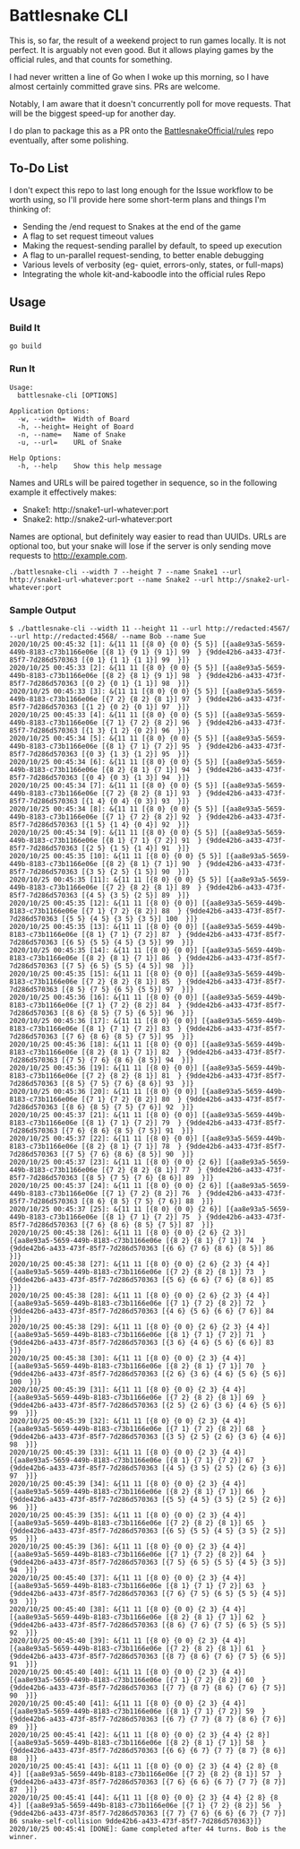 # Battlesnake CLI

This is, so far, the result of a weekend project to run games locally. It 
is not perfect. It is arguably not even good. But it allows playing games by 
the official rules, and that counts for something.

I had never written a line of Go when I woke up this morning, so I have almost 
certainly committed grave sins. PRs are welcome.

Notably, I am aware that it doesn't concurrently poll for move requests. That
will be the biggest speed-up for another day.

I do plan to package this as a PR onto the [BattlesnakeOfficial/rules](https://github.com/BattlesnakeOfficial/rules) 
repo eventually, after some polishing.

## To-Do List

I don't expect this repo to last long enough for the Issue workflow to be worth
using, so I'll provide here some short-term plans and things I'm thinking of:

* Sending the /end request to Snakes at the end of the game
* A flag to set request timeout values
* Making the request-sending parallel by default, to speed up execution
* A flag to un-parallel request-sending, to better enable debugging
* Various levels of verbosity (eg- quiet, errors-only, states, or full-maps)
* Integrating the whole kit-and-kaboodle into the official rules Repo

## Usage

### Build It
```
go build
```

### Run It
```
Usage:
  battlesnake-cli [OPTIONS]

Application Options:
  -w, --width=  Width of Board
  -h, --height= Height of Board
  -n, --name=   Name of Snake
  -u, --url=    URL of Snake

Help Options:
  -h, --help    Show this help message
```

Names and URLs will be paired together in sequence, so in the following example
it effectively makes:

* Snake1: http://snake1-url-whatever:port
* Snake2: http://snake2-url-whatever:port

Names are optional, but definitely way easier to read than UUIDs. URLs are
optional too, but your snake will lose if the server is only sending move
requests to http://example.com.


```
./battlesnake-cli --width 7 --height 7 --name Snake1 --url http://snake1-url-whatever:port --name Snake2 --url http://snake2-url-whatever:port
```

### Sample Output
```
$ ./battlesnake-cli --width 11 --height 11 --url http://redacted:4567/ --url http://redacted:4568/ --name Bob --name Sue
2020/10/25 00:45:32 [1]: &{11 11 [{8 0} {0 0} {5 5}] [{aa8e93a5-5659-449b-8183-c73b1166e06e [{8 1} {9 1} {9 1}] 99  } {9dde42b6-a433-473f-85f7-7d286d570363 [{0 1} {1 1} {1 1}] 99  }]}
2020/10/25 00:45:33 [2]: &{11 11 [{8 0} {0 0} {5 5}] [{aa8e93a5-5659-449b-8183-c73b1166e06e [{8 2} {8 1} {9 1}] 98  } {9dde42b6-a433-473f-85f7-7d286d570363 [{0 2} {0 1} {1 1}] 98  }]}
2020/10/25 00:45:33 [3]: &{11 11 [{8 0} {0 0} {5 5}] [{aa8e93a5-5659-449b-8183-c73b1166e06e [{7 2} {8 2} {8 1}] 97  } {9dde42b6-a433-473f-85f7-7d286d570363 [{1 2} {0 2} {0 1}] 97  }]}
2020/10/25 00:45:33 [4]: &{11 11 [{8 0} {0 0} {5 5}] [{aa8e93a5-5659-449b-8183-c73b1166e06e [{7 1} {7 2} {8 2}] 96  } {9dde42b6-a433-473f-85f7-7d286d570363 [{1 3} {1 2} {0 2}] 96  }]}
2020/10/25 00:45:34 [5]: &{11 11 [{8 0} {0 0} {5 5}] [{aa8e93a5-5659-449b-8183-c73b1166e06e [{8 1} {7 1} {7 2}] 95  } {9dde42b6-a433-473f-85f7-7d286d570363 [{0 3} {1 3} {1 2}] 95  }]}
2020/10/25 00:45:34 [6]: &{11 11 [{8 0} {0 0} {5 5}] [{aa8e93a5-5659-449b-8183-c73b1166e06e [{8 2} {8 1} {7 1}] 94  } {9dde42b6-a433-473f-85f7-7d286d570363 [{0 4} {0 3} {1 3}] 94  }]}
2020/10/25 00:45:34 [7]: &{11 11 [{8 0} {0 0} {5 5}] [{aa8e93a5-5659-449b-8183-c73b1166e06e [{7 2} {8 2} {8 1}] 93  } {9dde42b6-a433-473f-85f7-7d286d570363 [{1 4} {0 4} {0 3}] 93  }]}
2020/10/25 00:45:34 [8]: &{11 11 [{8 0} {0 0} {5 5}] [{aa8e93a5-5659-449b-8183-c73b1166e06e [{7 1} {7 2} {8 2}] 92  } {9dde42b6-a433-473f-85f7-7d286d570363 [{1 5} {1 4} {0 4}] 92  }]}
2020/10/25 00:45:34 [9]: &{11 11 [{8 0} {0 0} {5 5}] [{aa8e93a5-5659-449b-8183-c73b1166e06e [{8 1} {7 1} {7 2}] 91  } {9dde42b6-a433-473f-85f7-7d286d570363 [{2 5} {1 5} {1 4}] 91  }]}
2020/10/25 00:45:35 [10]: &{11 11 [{8 0} {0 0} {5 5}] [{aa8e93a5-5659-449b-8183-c73b1166e06e [{8 2} {8 1} {7 1}] 90  } {9dde42b6-a433-473f-85f7-7d286d570363 [{3 5} {2 5} {1 5}] 90  }]}
2020/10/25 00:45:35 [11]: &{11 11 [{8 0} {0 0} {5 5}] [{aa8e93a5-5659-449b-8183-c73b1166e06e [{7 2} {8 2} {8 1}] 89  } {9dde42b6-a433-473f-85f7-7d286d570363 [{4 5} {3 5} {2 5}] 89  }]}
2020/10/25 00:45:35 [12]: &{11 11 [{8 0} {0 0}] [{aa8e93a5-5659-449b-8183-c73b1166e06e [{7 1} {7 2} {8 2}] 88  } {9dde42b6-a433-473f-85f7-7d286d570363 [{5 5} {4 5} {3 5} {3 5}] 100  }]}
2020/10/25 00:45:35 [13]: &{11 11 [{8 0} {0 0}] [{aa8e93a5-5659-449b-8183-c73b1166e06e [{8 1} {7 1} {7 2}] 87  } {9dde42b6-a433-473f-85f7-7d286d570363 [{6 5} {5 5} {4 5} {3 5}] 99  }]}
2020/10/25 00:45:35 [14]: &{11 11 [{8 0} {0 0}] [{aa8e93a5-5659-449b-8183-c73b1166e06e [{8 2} {8 1} {7 1}] 86  } {9dde42b6-a433-473f-85f7-7d286d570363 [{7 5} {6 5} {5 5} {4 5}] 98  }]}
2020/10/25 00:45:35 [15]: &{11 11 [{8 0} {0 0}] [{aa8e93a5-5659-449b-8183-c73b1166e06e [{7 2} {8 2} {8 1}] 85  } {9dde42b6-a433-473f-85f7-7d286d570363 [{8 5} {7 5} {6 5} {5 5}] 97  }]}
2020/10/25 00:45:36 [16]: &{11 11 [{8 0} {0 0}] [{aa8e93a5-5659-449b-8183-c73b1166e06e [{7 1} {7 2} {8 2}] 84  } {9dde42b6-a433-473f-85f7-7d286d570363 [{8 6} {8 5} {7 5} {6 5}] 96  }]}
2020/10/25 00:45:36 [17]: &{11 11 [{8 0} {0 0}] [{aa8e93a5-5659-449b-8183-c73b1166e06e [{8 1} {7 1} {7 2}] 83  } {9dde42b6-a433-473f-85f7-7d286d570363 [{7 6} {8 6} {8 5} {7 5}] 95  }]}
2020/10/25 00:45:36 [18]: &{11 11 [{8 0} {0 0}] [{aa8e93a5-5659-449b-8183-c73b1166e06e [{8 2} {8 1} {7 1}] 82  } {9dde42b6-a433-473f-85f7-7d286d570363 [{7 5} {7 6} {8 6} {8 5}] 94  }]}
2020/10/25 00:45:36 [19]: &{11 11 [{8 0} {0 0}] [{aa8e93a5-5659-449b-8183-c73b1166e06e [{7 2} {8 2} {8 1}] 81  } {9dde42b6-a433-473f-85f7-7d286d570363 [{8 5} {7 5} {7 6} {8 6}] 93  }]}
2020/10/25 00:45:36 [20]: &{11 11 [{8 0} {0 0}] [{aa8e93a5-5659-449b-8183-c73b1166e06e [{7 1} {7 2} {8 2}] 80  } {9dde42b6-a433-473f-85f7-7d286d570363 [{8 6} {8 5} {7 5} {7 6}] 92  }]}
2020/10/25 00:45:37 [21]: &{11 11 [{8 0} {0 0}] [{aa8e93a5-5659-449b-8183-c73b1166e06e [{8 1} {7 1} {7 2}] 79  } {9dde42b6-a433-473f-85f7-7d286d570363 [{7 6} {8 6} {8 5} {7 5}] 91  }]}
2020/10/25 00:45:37 [22]: &{11 11 [{8 0} {0 0}] [{aa8e93a5-5659-449b-8183-c73b1166e06e [{8 2} {8 1} {7 1}] 78  } {9dde42b6-a433-473f-85f7-7d286d570363 [{7 5} {7 6} {8 6} {8 5}] 90  }]}
2020/10/25 00:45:37 [23]: &{11 11 [{8 0} {0 0} {2 6}] [{aa8e93a5-5659-449b-8183-c73b1166e06e [{7 2} {8 2} {8 1}] 77  } {9dde42b6-a433-473f-85f7-7d286d570363 [{8 5} {7 5} {7 6} {8 6}] 89  }]}
2020/10/25 00:45:37 [24]: &{11 11 [{8 0} {0 0} {2 6}] [{aa8e93a5-5659-449b-8183-c73b1166e06e [{7 1} {7 2} {8 2}] 76  } {9dde42b6-a433-473f-85f7-7d286d570363 [{8 6} {8 5} {7 5} {7 6}] 88  }]}
2020/10/25 00:45:37 [25]: &{11 11 [{8 0} {0 0} {2 6}] [{aa8e93a5-5659-449b-8183-c73b1166e06e [{8 1} {7 1} {7 2}] 75  } {9dde42b6-a433-473f-85f7-7d286d570363 [{7 6} {8 6} {8 5} {7 5}] 87  }]}
2020/10/25 00:45:38 [26]: &{11 11 [{8 0} {0 0} {2 6} {2 3}] [{aa8e93a5-5659-449b-8183-c73b1166e06e [{8 2} {8 1} {7 1}] 74  } {9dde42b6-a433-473f-85f7-7d286d570363 [{6 6} {7 6} {8 6} {8 5}] 86  }]}
2020/10/25 00:45:38 [27]: &{11 11 [{8 0} {0 0} {2 6} {2 3} {4 4}] [{aa8e93a5-5659-449b-8183-c73b1166e06e [{7 2} {8 2} {8 1}] 73  } {9dde42b6-a433-473f-85f7-7d286d570363 [{5 6} {6 6} {7 6} {8 6}] 85  }]}
2020/10/25 00:45:38 [28]: &{11 11 [{8 0} {0 0} {2 6} {2 3} {4 4}] [{aa8e93a5-5659-449b-8183-c73b1166e06e [{7 1} {7 2} {8 2}] 72  } {9dde42b6-a433-473f-85f7-7d286d570363 [{4 6} {5 6} {6 6} {7 6}] 84  }]}
2020/10/25 00:45:38 [29]: &{11 11 [{8 0} {0 0} {2 6} {2 3} {4 4}] [{aa8e93a5-5659-449b-8183-c73b1166e06e [{8 1} {7 1} {7 2}] 71  } {9dde42b6-a433-473f-85f7-7d286d570363 [{3 6} {4 6} {5 6} {6 6}] 83  }]}
2020/10/25 00:45:38 [30]: &{11 11 [{8 0} {0 0} {2 3} {4 4}] [{aa8e93a5-5659-449b-8183-c73b1166e06e [{8 2} {8 1} {7 1}] 70  } {9dde42b6-a433-473f-85f7-7d286d570363 [{2 6} {3 6} {4 6} {5 6} {5 6}] 100  }]}
2020/10/25 00:45:39 [31]: &{11 11 [{8 0} {0 0} {2 3} {4 4}] [{aa8e93a5-5659-449b-8183-c73b1166e06e [{7 2} {8 2} {8 1}] 69  } {9dde42b6-a433-473f-85f7-7d286d570363 [{2 5} {2 6} {3 6} {4 6} {5 6}] 99  }]}
2020/10/25 00:45:39 [32]: &{11 11 [{8 0} {0 0} {2 3} {4 4}] [{aa8e93a5-5659-449b-8183-c73b1166e06e [{7 1} {7 2} {8 2}] 68  } {9dde42b6-a433-473f-85f7-7d286d570363 [{3 5} {2 5} {2 6} {3 6} {4 6}] 98  }]}
2020/10/25 00:45:39 [33]: &{11 11 [{8 0} {0 0} {2 3} {4 4}] [{aa8e93a5-5659-449b-8183-c73b1166e06e [{8 1} {7 1} {7 2}] 67  } {9dde42b6-a433-473f-85f7-7d286d570363 [{4 5} {3 5} {2 5} {2 6} {3 6}] 97  }]}
2020/10/25 00:45:39 [34]: &{11 11 [{8 0} {0 0} {2 3} {4 4}] [{aa8e93a5-5659-449b-8183-c73b1166e06e [{8 2} {8 1} {7 1}] 66  } {9dde42b6-a433-473f-85f7-7d286d570363 [{5 5} {4 5} {3 5} {2 5} {2 6}] 96  }]}
2020/10/25 00:45:39 [35]: &{11 11 [{8 0} {0 0} {2 3} {4 4}] [{aa8e93a5-5659-449b-8183-c73b1166e06e [{7 2} {8 2} {8 1}] 65  } {9dde42b6-a433-473f-85f7-7d286d570363 [{6 5} {5 5} {4 5} {3 5} {2 5}] 95  }]}
2020/10/25 00:45:39 [36]: &{11 11 [{8 0} {0 0} {2 3} {4 4}] [{aa8e93a5-5659-449b-8183-c73b1166e06e [{7 1} {7 2} {8 2}] 64  } {9dde42b6-a433-473f-85f7-7d286d570363 [{7 5} {6 5} {5 5} {4 5} {3 5}] 94  }]}
2020/10/25 00:45:40 [37]: &{11 11 [{8 0} {0 0} {2 3} {4 4}] [{aa8e93a5-5659-449b-8183-c73b1166e06e [{8 1} {7 1} {7 2}] 63  } {9dde42b6-a433-473f-85f7-7d286d570363 [{7 6} {7 5} {6 5} {5 5} {4 5}] 93  }]}
2020/10/25 00:45:40 [38]: &{11 11 [{8 0} {0 0} {2 3} {4 4}] [{aa8e93a5-5659-449b-8183-c73b1166e06e [{8 2} {8 1} {7 1}] 62  } {9dde42b6-a433-473f-85f7-7d286d570363 [{8 6} {7 6} {7 5} {6 5} {5 5}] 92  }]}
2020/10/25 00:45:40 [39]: &{11 11 [{8 0} {0 0} {2 3} {4 4}] [{aa8e93a5-5659-449b-8183-c73b1166e06e [{7 2} {8 2} {8 1}] 61  } {9dde42b6-a433-473f-85f7-7d286d570363 [{8 7} {8 6} {7 6} {7 5} {6 5}] 91  }]}
2020/10/25 00:45:40 [40]: &{11 11 [{8 0} {0 0} {2 3} {4 4}] [{aa8e93a5-5659-449b-8183-c73b1166e06e [{7 1} {7 2} {8 2}] 60  } {9dde42b6-a433-473f-85f7-7d286d570363 [{7 7} {8 7} {8 6} {7 6} {7 5}] 90  }]}
2020/10/25 00:45:40 [41]: &{11 11 [{8 0} {0 0} {2 3} {4 4}] [{aa8e93a5-5659-449b-8183-c73b1166e06e [{8 1} {7 1} {7 2}] 59  } {9dde42b6-a433-473f-85f7-7d286d570363 [{6 7} {7 7} {8 7} {8 6} {7 6}] 89  }]}
2020/10/25 00:45:41 [42]: &{11 11 [{8 0} {0 0} {2 3} {4 4} {2 8}] [{aa8e93a5-5659-449b-8183-c73b1166e06e [{8 2} {8 1} {7 1}] 58  } {9dde42b6-a433-473f-85f7-7d286d570363 [{6 6} {6 7} {7 7} {8 7} {8 6}] 88  }]}
2020/10/25 00:45:41 [43]: &{11 11 [{8 0} {0 0} {2 3} {4 4} {2 8} {8 4}] [{aa8e93a5-5659-449b-8183-c73b1166e06e [{7 2} {8 2} {8 1}] 57  } {9dde42b6-a433-473f-85f7-7d286d570363 [{7 6} {6 6} {6 7} {7 7} {8 7}] 87  }]}
2020/10/25 00:45:41 [44]: &{11 11 [{8 0} {0 0} {2 3} {4 4} {2 8} {8 4}] [{aa8e93a5-5659-449b-8183-c73b1166e06e [{7 1} {7 2} {8 2}] 56  } {9dde42b6-a433-473f-85f7-7d286d570363 [{7 7} {7 6} {6 6} {6 7} {7 7}] 86 snake-self-collision 9dde42b6-a433-473f-85f7-7d286d570363}]}
2020/10/25 00:45:41 [DONE]: Game completed after 44 turns. Bob is the winner.
```
